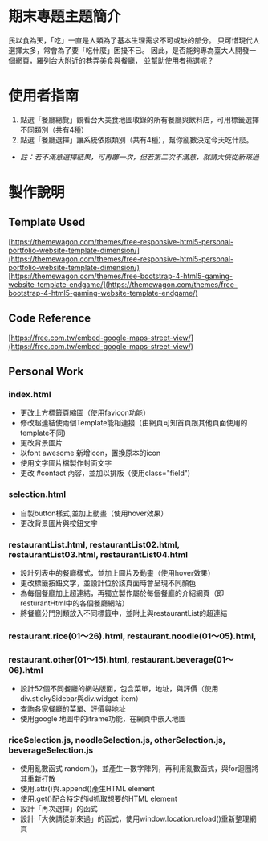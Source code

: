 # 期末專題主題簡介
民以食為天，「吃」一直是人類為了基本生理需求不可或缺的部分。
只可惜現代人選擇太多，常會為了要「吃什麼」困擾不已。
因此，是否能夠專為臺大人開發一個網頁，羅列台大附近的巷弄美食與餐廳，
並幫助使用者挑選呢？
# 使用者指南
1) 點選「餐廳總覽」觀看台大美食地圖收錄的所有餐廳與飲料店，可用標籤選擇不同類別（共有4種）
2) 點選「餐廳選擇」讓系統依照類別（共有4種），幫你亂數決定今天吃什麼。
* _註：若不滿意選擇結果，可再躑一次，但若第二次不滿意，就請大俠從新來過_

# 製作說明
## Template Used
[https://themewagon.com/themes/free-responsive-html5-personal-portfolio-website-template-dimension/](https://themewagon.com/themes/free-responsive-html5-personal-portfolio-website-template-dimension/)
[https://themewagon.com/themes/free-bootstrap-4-html5-gaming-website-template-endgame/](https://themewagon.com/themes/free-bootstrap-4-html5-gaming-website-template-endgame/)

## Code Reference
[https://free.com.tw/embed-google-maps-street-view/](https://free.com.tw/embed-google-maps-street-view/)

## Personal Work
### index.html
* 更改上方標籤頁縮圖（使用favicon功能）
* 修改超連結使兩個Template能相連接（由網頁可知首頁跟其他頁面使用的template不同)
* 更改背景圖片
* 以font awesome 新增icon，置換原本的icon
* 使用文字圖片檔製作封面文字
* 更改 #contact 內容，並加以排版（使用class="field")

### selection.html
* 自製button樣式,並加上動畫（使用hover效果）
* 更改背景圖片與按鈕文字

### restaurantList.html, restaurantList02.html, restaurantList03.html, restaurantList04.html
* 設計列表中的餐廳樣式，並加上圖片及動畫（使用hover效果）
* 更改標籤按鈕文字，並設計位於該頁面時會呈現不同顏色
* 為每個餐廳加上超連結，再獨立製作屬於每個餐廳的介紹網頁（即resturantHtml中的各個餐廳網站）
* 將餐廳分門別類放入不同標籤中，並附上與restaurantList的超連結

### restaurant.rice(01～26).html, restaurant.noodle(01～05).html, 
### restaurant.other(01～15).html, restaurant.beverage(01～06).html
* 設計52個不同餐廳的網站版面，包含菜單，地址，與評價（使用div.stickySidebar與div.widget-item）
* 查詢各家餐廳的菜單、評價與地址
* 使用google 地圖中的iframe功能，在網頁中嵌入地圖

### riceSelection.js, noodleSelection.js, otherSelection.js, beverageSelection.js
* 使用亂數函式 random()，並產生一數字陣列，再利用亂數函式，與for迴圈將其重新打散
* 使用.attr()與.append()產生HTML element
* 使用.get()配合特定的id抓取想要的HTML element
* 設計「再次選擇」的函式
* 設計「大俠請從新來過」的函式，使用window.location.reload()重新整理網頁
